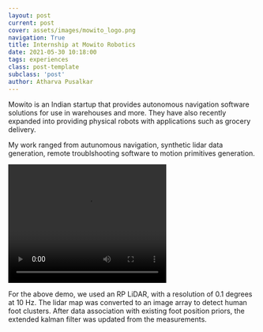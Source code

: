 ```yaml
---
layout: post
current: post
cover: assets/images/mowito_logo.png
navigation: True
title: Internship at Mowito Robotics
date: 2021-05-30 10:18:00
tags: experiences
class: post-template
subclass: 'post'
author: Atharva Pusalkar
---
```


Mowito is an Indian startup that provides autonomous navigation software solutions for use in warehouses and more. They have also recently expanded into providing physical robots with applications such as grocery delivery.

My work ranged from autunomous navigation, synthetic lidar data generation, remote troublshooting software to motion primitives generation.



<video width="320" height="240" controls>
  <source src="assets/videos/foot_detector.mp4" type="video/mp4">
  Your browser does not support the video tag.
</video>

For the above demo, we used an RP LiDAR, with a resolution of 0.1 degrees at 10 Hz. The lidar map was converted to an image array to detect human foot clusters. After data association with existing foot position priors, the extended kalman filter was updated from the measurements.

